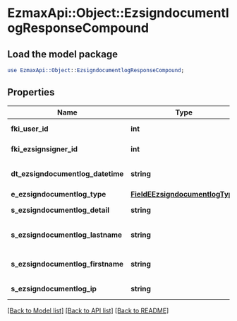 # EzmaxApi::Object::EzsigndocumentlogResponseCompound

## Load the model package
```perl
use EzmaxApi::Object::EzsigndocumentlogResponseCompound;
```

## Properties
Name | Type | Description | Notes
------------ | ------------- | ------------- | -------------
**fki_user_id** | **int** | The unique ID of the User | 
**fki_ezsignsigner_id** | **int** | The unique ID of the Ezsignsigner | 
**dt_ezsigndocumentlog_datetime** | **string** | The date and time at which the event was logged | 
**e_ezsigndocumentlog_type** | [**FieldEEzsigndocumentlogType**](FieldEEzsigndocumentlogType.md) |  | 
**s_ezsigndocumentlog_detail** | **string** | The detail of the Ezsigndocumentlog | 
**s_ezsigndocumentlog_lastname** | **string** | The last name of the User or Ezsignsigner | 
**s_ezsigndocumentlog_firstname** | **string** | The first name of the User or Ezsignsigner | 
**s_ezsigndocumentlog_ip** | **string** | Represent an IP address. | 

[[Back to Model list]](../README.md#documentation-for-models) [[Back to API list]](../README.md#documentation-for-api-endpoints) [[Back to README]](../README.md)


